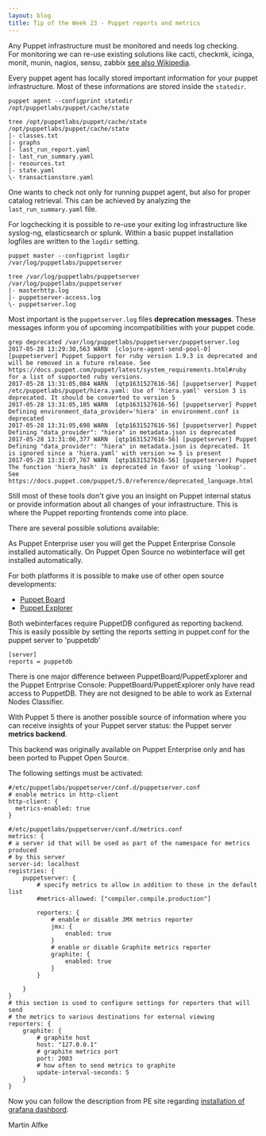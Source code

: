 ```yaml
---
layout: blog
title: Tip of the Week 23 - Puppet reports and metrics
---
```


Any Puppet infrastructure must be monitored and needs log checking.  
For monitoring we can re-use existing solutions like cacti, checkmk, icinga, monit, munin, nagios, sensu, zabbix [see also Wikipedia](https://en.wikipedia.org/wiki/Comparison_of_network_monitoring_systems).

Every puppet agent has locally stored important information for your puppet infrastructure. Most of these informations are stored inside the ```statedir```.

    puppet agent --configprint statedir
    /opt/puppetlabs/puppet/cache/state

    tree /opt/puppetlabs/puppet/cache/state
    /opt/puppetlabs/puppet/cache/state
    |- classes.txt
    |- graphs
    |- last_run_report.yaml
    |- last_run_summary.yaml
    |- resources.txt
    |- state.yaml
    \- transactionstore.yaml

One wants to check not only for running puppet agent, but also for proper catalog retrieval. This can be achieved by analyzing the ```last_run_summary.yaml``` file.

For logchecking it is possible to re-use your exiting log infrastructure like syslog-ng, elasticsearch or splunk. Within a basic puppet installation logfiles are written to the ```logdir``` setting.

    puppet master --configprint logdir
    /var/log/puppetlabs/puppetserver

    tree /var/log/puppetlabs/puppetserver
    /var/log/puppetlabs/puppetserver
    |- masterhttp.log
    |- puppetserver-access.log
    \- puppetserver.log

Most important is the ```puppetserver.log``` files **deprecation messages**. These messages inform you of upcoming incompatibilities with your puppet code.

    grep deprecated /var/log/puppetlabs/puppetserver/puppetserver.log
    2017-05-28 13:29:30,563 WARN  [clojure-agent-send-pool-0] [puppetserver] Puppet Support for ruby version 1.9.3 is deprecated and will be removed in a future release. See https://docs.puppet.com/puppet/latest/system_requirements.html#ruby for a list of supported ruby versions.
    2017-05-28 13:31:05,084 WARN  [qtp1631527616-56] [puppetserver] Puppet /etc/puppetlabs/puppet/hiera.yaml: Use of 'hiera.yaml' version 3 is deprecated. It should be converted to version 5
    2017-05-28 13:31:05,105 WARN  [qtp1631527616-56] [puppetserver] Puppet Defining environment_data_provider='hiera' in environment.conf is deprecated
    2017-05-28 13:31:05,698 WARN  [qtp1631527616-56] [puppetserver] Puppet Defining "data_provider": "hiera" in metadata.json is deprecated
    2017-05-28 13:31:06,377 WARN  [qtp1631527616-56] [puppetserver] Puppet Defining "data_provider": "hiera" in metadata.json is deprecated. It is ignored since a 'hiera.yaml' with version >= 5 is present
    2017-05-28 13:31:07,767 WARN  [qtp1631527616-56] [puppetserver] Puppet The function 'hiera_hash' is deprecated in favor of using 'lookup'. See https://docs.puppet.com/puppet/5.0/reference/deprecated_language.html


Still most of these tools don't give you an insight on Puppet internal status or provide information about all changes of your infrastructure. This is where the Puppet reporting frontends come into place.

There are several possible solutions available:

As Puppet Enterprise user you will get the Puppet Enterprise Console installed automatically. On Puppet Open Source no webinterface will get installed automatically.

For both platforms it is possible to make use of other open source developments:

  - [Puppet Board](https://github.com/voxpupuli/puppetboard)
  - [Puppet Explorer](https://github.com/dalen/puppet-explorer)

Both webinterfaces require PuppetDB configured as reporting backend. This is easily possible by setting the reports setting in puppet.conf for the puppet server to 'puppetdb'

    [server]
    reports = puppetdb

There is one major difference between PuppetBoard/PuppetExplorer and the Puppet Entrprise Console: PuppetBoard/PuppetExplorer only have read access to PuppetDB. They are not designed to be able to work as External Nodes Classifier.

With Puppet 5 there is another possible source of information where you can receive insights of your Puppet server status: the Puppet server **metrics backend**.

This backend was originally available on Puppet Enterprise only and has been ported to Puppet Open Source.

The following settings must be activated:

    #/etc/puppetlabs/puppetserver/conf.d/puppetserver.conf
    # enable metrics in http-client
    http-client: {
      metrics-enabled: true
    }

    #/etc/puppetlabs/puppetserver/conf.d/metrics.conf
    metrics: {
    # a server id that will be used as part of the namespace for metrics produced
    # by this server
    server-id: localhost
    registries: {
        puppetserver: {
            # specify metrics to allow in addition to those in the default list
            #metrics-allowed: ["compiler.compile.production"]

            reporters: {
                # enable or disable JMX metrics reporter
                jmx: {
                    enabled: true
                }
                # enable or disable Graphite metrics reporter
                graphite: {
                    enabled: true
                }
            }

        }
    }
    # this section is used to configure settings for reporters that will send
    # the metrics to various destinations for external viewing
    reporters: {
        graphite: {
            # graphite host
            host: "127.0.0.1"
            # graphite metrics port
            port: 2003
            # how often to send metrics to graphite
            update-interval-seconds: 5
        }
    }

Now you can follow the description from PE site regarding [installation of grafana dashbord](https://docs.puppet.com/pe/latest/puppet_server_metrics.html).

Martin Alfke
